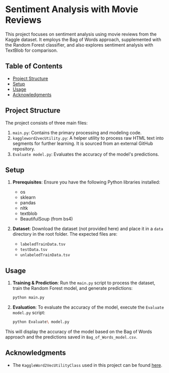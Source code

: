 # Sentiment Analysis with Movie Reviews

This project focuses on sentiment analysis using movie reviews from the Kaggle dataset. It employs the Bag of Words approach, supplemented with the Random Forest classifier, and also explores sentiment analysis with TextBlob for comparison.

## Table of Contents

- [Project Structure](#project-structure)
- [Setup](#setup)
- [Usage](#usage)
- [Acknowledgments](#acknowledgments)

## Project Structure

The project consists of three main files:

1. `main.py`: Contains the primary processing and modeling code.
2. `kaggleword2vecUtility.py`: A helper utility to process raw HTML text into segments for further learning. It is sourced from an external GitHub repository.
3. `Evaluate model.py`: Evaluates the accuracy of the model's predictions.

## Setup

1. **Prerequisites**: Ensure you have the following Python libraries installed:

   - os
   - sklearn
   - pandas
   - nltk
   - textblob
   - BeautifulSoup (from bs4)

2. **Dataset**: Download the dataset (not provided here) and place it in a `data` directory in the root folder. The expected files are:
   - `labeledTrainData.tsv`
   - `testData.tsv`
   - `unlabeledTrainData.tsv`

## Usage

1. **Training & Prediction**: Run the `main.py` script to process the dataset, train the Random Forest model, and generate predictions:

   ```bash
   python main.py
   ```

2. **Evaluation**: To evaluate the accuracy of the model, execute the `Evaluate model.py` script:
   ```bash
   python Evaluate\ model.py
   ```

This will display the accuracy of the model based on the Bag of Words approach and the predictions saved in `Bag_of_Words_model.csv`.

## Acknowledgments

- The `KaggleWord2VecUtilityClass` used in this project can be found [here](https://github.com/wendykan/DeepLearningMovies/blob/master/KaggleWord2VecUtility.py).
